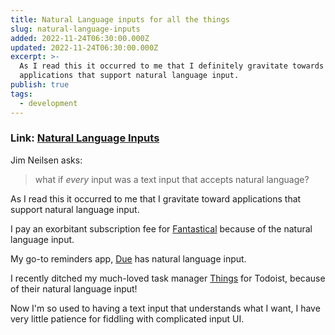 ```yaml
---
title: Natural Language inputs for all the things
slug: natural-language-inputs
added: 2022-11-24T06:30:00.000Z
updated: 2022-11-24T06:30:00.000Z
excerpt: >-
  As I read this it occurred to me that I definitely gravitate towards
  applications that support natural language input.
publish: true
tags:
  - development
---
```

### Link: [Natural Language Inputs](https://blog.jim-nielsen.com/2022/natural-language-inputs/)

Jim Neilsen asks:
> what if _every_ input was a text input that accepts natural language?

As I read this it occurred to me that I gravitate toward applications that support natural language input.

I pay an exorbitant subscription fee for [Fantastical](https://flexibits.com/fantastical) because of the natural language input.

My go-to reminders app, [Due](https://www.dueapp.com/) has natural language input.

I recently ditched my much-loved task manager [Things](https://culturedcode.com/things/) for Todoist, because of their natural language input!

Now I'm so used to having a text input that understands what I want, I have very little patience for fiddling with complicated input UI.


